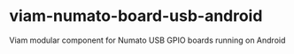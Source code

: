 # viam-numato-board-usb-android
Viam modular component for Numato USB GPIO boards running on Android
